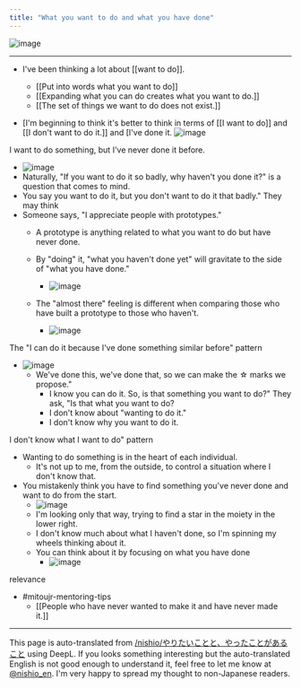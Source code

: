 ```yaml
---
title: "What you want to do and what you have done"
---
```


![image](https://gyazo.com/94ba694e1e4dfdd1a8953b577e21a0a0/thumb/1000)

----
- I've been thinking a lot about [[want to do]].
    - [[Put into words what you want to do]]
    - [[Expanding what you can do creates what you want to do.]]
    - [[The set of things we want to do does not exist.]]

- [I'm beginning to think it's better to think in terms of [[I want to do]] and [[I don't want to do it.]] and [I've done it.
![image](https://gyazo.com/98a58e9ef8d7ea2f7d26a73d0cee401e/thumb/1000)

I want to do something, but I've never done it before.
- ![image](https://gyazo.com/fb4efcec3d3352f10aa41a00e6ed5ddf/thumb/1000)
- Naturally, "If you want to do it so badly, why haven't you done it?" is a question that comes to mind.
- You say you want to do it, but you don't want to do it that badly." They may think
- Someone says, "I appreciate people with prototypes."
    - A prototype is anything related to what you want to do but have never done.
    - By "doing" it, "what you haven't done yet" will gravitate to the side of "what you have done."
        - ![image](https://gyazo.com/64f33f5493a00e87bbaa8ec444809818/thumb/1000)

    - The "almost there" feeling is different when comparing those who have built a prototype to those who haven't.
        - ![image](https://gyazo.com/7384aec268fbec532ac90751d640b90c/thumb/1000)


The "I can do it because I've done something similar before" pattern
- ![image](https://gyazo.com/24b27b6e43d0f433ed43c58c7d67126f/thumb/1000)
    - We've done this, we've done that, so we can make the ☆ marks we propose."
        - I know you can do it. So, is that something you want to do?" They ask, "Is that what you want to do?
        - I don't know about "wanting to do it."
        - I don't know why you want to do it.

I don't know what I want to do" pattern
- Wanting to do something is in the heart of each individual.
    - It's not up to me, from the outside, to control a situation where I don't know that.
- You mistakenly think you have to find something you've never done and want to do from the start.
    - ![image](https://gyazo.com/62a6364d620882434d62fb82fd76d54d/thumb/1000)
    - I'm looking only that way, trying to find a star in the moiety in the lower right.
    - I don't know much about what I haven't done, so I'm spinning my wheels thinking about it.
    - You can think about it by focusing on what you have done
        - ![image](https://gyazo.com/94ba694e1e4dfdd1a8953b577e21a0a0/thumb/1000)

relevance
- #mitoujr-mentoring-tips
    - [[People who have never wanted to make it and have never made it.]]

---
This page is auto-translated from [/nishio/やりたいことと、やったことがあること](https://scrapbox.io/nishio/やりたいことと、やったことがあること) using DeepL. If you looks something interesting but the auto-translated English is not good enough to understand it, feel free to let me know at [@nishio_en](https://twitter.com/nishio_en). I'm very happy to spread my thought to non-Japanese readers.